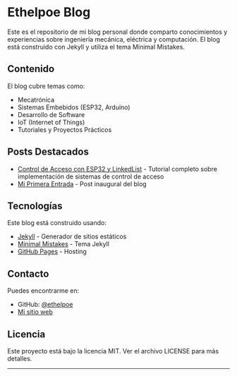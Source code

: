 # Ethelpoe Blog

Este es el repositorio de mi blog personal donde comparto conocimientos y experiencias sobre ingeniería mecánica, eléctrica y computación. El blog está construido con Jekyll y utiliza el tema Minimal Mistakes.

## Contenido

El blog cubre temas como:
- Mecatrónica
- Sistemas Embebidos (ESP32, Arduino)
- Desarrollo de Software
- IoT (Internet of Things)
- Tutoriales y Proyectos Prácticos

## Posts Destacados

- [Control de Acceso con ESP32 y LinkedList](https://ethelpoe.github.io/proyectos/iot/c++/Control-Acceso-ESP32-LinkedList/) - Tutorial completo sobre implementación de sistemas de control de acceso
- [Mi Primera Entrada](https://ethelpoe.github.io/blog/mi-primera-entrada/) - Post inaugural del blog

## Tecnologías

Este blog está construido usando:
- [Jekyll](https://jekyllrb.com/) - Generador de sitios estáticos
- [Minimal Mistakes](https://mmistakes.github.io/minimal-mistakes/) - Tema Jekyll
- [GitHub Pages](https://pages.github.com/) - Hosting

## Contacto

Puedes encontrarme en:
- GitHub: [@ethelpoe](https://github.com/ethelpoe)
- [Mi sitio web](https://ethelpoe.github.io)

## Licencia

Este proyecto está bajo la licencia MIT. Ver el archivo LICENSE para más detalles.

---

